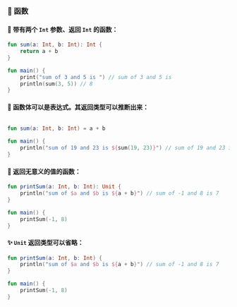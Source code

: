 ### 🧩 函数

#### 🔢 带有两个 <code>Int</code> 参数、返回 <code>Int</code> 的函数：

```kotlin
fun sum(a: Int, b: Int): Int {
    return a + b
}

fun main() {
    print("sum of 3 and 5 is ") // sum of 3 and 5 is
    println(sum(3, 5)) // 8
}
```

#### 🧮 函数体可以是表达式。其返回类型可以推断出来：

```kotlin

fun sum(a: Int, b: Int) = a + b

fun main() {
    println("sum of 19 and 23 is ${sum(19, 23)}") // sum of 19 and 23 is 42
}
```
#### 🚫 返回无意义的值的函数：

```kotlin
fun printSum(a: Int, b: Int): Unit {
    println("sum of $a and $b is ${a + b}") // sum of -1 and 8 is 7
}

fun main() {
    printSum(-1, 8)
}
```
#### ✨ <code>Unit</code> 返回类型可以省略：

```kotlin
fun printSum(a: Int, b: Int) {
    println("sum of $a and $b is ${a + b}") // sum of -1 and 8 is 7
}

fun main() {
    printSum(-1, 8)
}
```